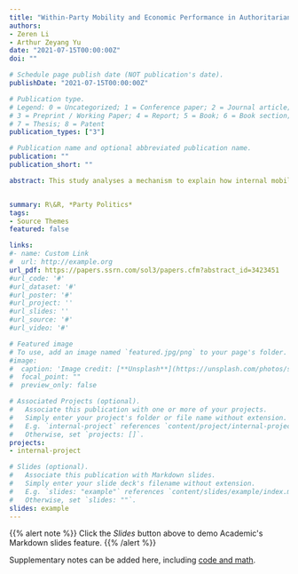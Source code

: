 ```yaml
---
title: "Within-Party Mobility and Economic Performance in Authoritarian Regimes: Evidence from China"
authors:
- Zeren Li
- Arthur Zeyang Yu
date: "2021-07-15T00:00:00Z"
doi: ""

# Schedule page publish date (NOT publication's date).
publishDate: "2021-07-15T00:00:00Z"

# Publication type.
# Legend: 0 = Uncategorized; 1 = Conference paper; 2 = Journal article;
# 3 = Preprint / Working Paper; 4 = Report; 5 = Book; 6 = Book section;
# 7 = Thesis; 8 = Patent
publication_types: ["3"]

# Publication name and optional abbreviated publication name.
publication: ""
publication_short: ""

abstract: This study analyses a mechanism to explain how internal mobility in the dominant party enhances authoritarian resilience. We argue that authoritarian leaders incentivize their political agents to advance economic development by using age-based promotion and retirement rules. We empirically examine our theoretical claim using China's cadre rejuvenation policy, which rewards younger leaders with more opportunities for career advancement. Drawing on panel data for prefectural party secretaries who were in office at some point between 2003 and 2012, we show that the principle of youthful rejuvenation leads the Party to grant more promotions to party leaders who enter office at a younger age than to their older counterparts. Under such an incentive scheme, the regions served by younger entrants into the officialdom have better economic performance than those served by older entrants, holding ability and other individual characteristics constant.


summary: R\&R, *Party Politics*
tags:
- Source Themes
featured: false

links:
#- name: Custom Link
#  url: http://example.org
url_pdf: https://papers.ssrn.com/sol3/papers.cfm?abstract_id=3423451
#url_code: '#'
#url_dataset: '#'
#url_poster: '#'
#url_project: ''
#url_slides: ''
#url_source: '#'
#url_video: '#'

# Featured image
# To use, add an image named `featured.jpg/png` to your page's folder. 
#image:
#  caption: 'Image credit: [**Unsplash**](https://unsplash.com/photos/s9CC2SKySJM)'
#  focal_point: ""
#  preview_only: false

# Associated Projects (optional).
#   Associate this publication with one or more of your projects.
#   Simply enter your project's folder or file name without extension.
#   E.g. `internal-project` references `content/project/internal-project/index.md`.
#   Otherwise, set `projects: []`.
projects:
- internal-project

# Slides (optional).
#   Associate this publication with Markdown slides.
#   Simply enter your slide deck's filename without extension.
#   E.g. `slides: "example"` references `content/slides/example/index.md`.
#   Otherwise, set `slides: ""`.
slides: example
---
```


{{% alert note %}}
Click the *Slides* button above to demo Academic's Markdown slides feature.
{{% /alert %}}

Supplementary notes can be added here, including [code and math](https://sourcethemes.com/academic/docs/writing-markdown-latex/).
